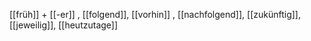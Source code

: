 [[früh]] + [[-er]]
, [[folgend]], [[vorhin]]
, [[nachfolgend]], [[zukünftig]], [[jeweilig]], [[heutzutage]]